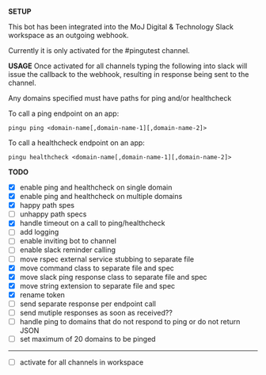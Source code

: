 **SETUP**

This bot has been integrated into the MoJ Digital & Technology Slack workspace
as an outgoing webhook.

Currently it is only activated for the #pingutest channel.


**USAGE**
Once activated for all channels typing the following into slack will
issue the callback to the webhook, resulting in response being sent
to the channel.

Any domains specified must have paths for ping and/or healthcheck

To call a ping endpoint on an app:
```
pingu ping <domain-name[,domain-name-1][,domain-name-2]>
```

To call a healthcheck endpoint on an app:
```
pingu healthcheck <domain-name[,domain-name-1][,domain-name-2]>
```

**TODO**
  - [X] enable ping and healthcheck on single domain
  - [X] enable ping and healthcheck on multiple domains
  - [X] happy path spes
  - [ ] unhappy path specs
  - [X] handle timeout on a call to ping/healthcheck
  - [ ] add logging
  - [ ] enable inviting bot to channel
  - [ ] enable slack reminder calling
  - [ ] move rspec external service stubbing to separate file
  - [X] move command class to separate file and spec
  - [X] move slack ping response class to separate file and spec
  - [X] move string extension to separate file and spec
  - [X] rename token
  - [ ] send separate response per endpoint call
  - [ ] send mutiple responses as soon as received??
  - [ ] handle ping to domains that do not respond to ping or do not return JSON
  - [ ] set maximum of 20 domains to be pinged
  --------------------------------------------------------------
  - [ ] activate for all channels in workspace
